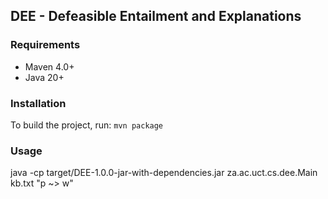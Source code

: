 ## DEE - Defeasible Entailment and Explanations

### Requirements
- Maven 4.0+
- Java 20+

### Installation
To build the project, run:
```mvn package```

### Usage
java -cp target/DEE-1.0.0-jar-with-dependencies.jar za.ac.uct.cs.dee.Main kb.txt "p ~> w"